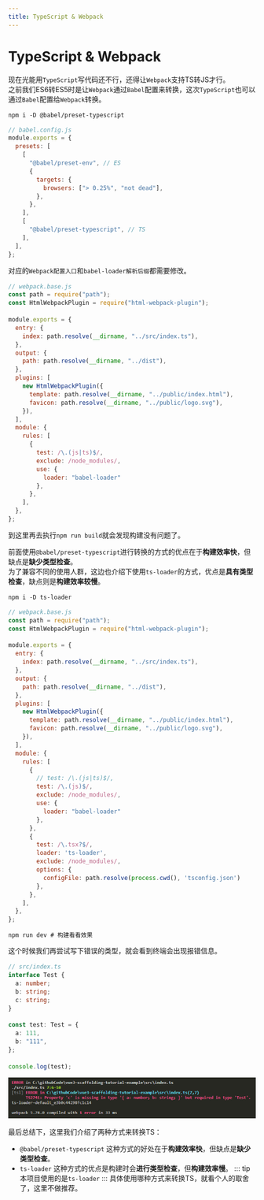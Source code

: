 ```yaml
---
title: TypeScript & Webpack
---
```

# TypeScript & Webpack
现在光能用`TypeScript`写代码还不行，还得让`Webpack`支持TS转JS才行。  
之前我们ES6转ES5时是让`Webpack`通过`Babel`配置来转换，这次`TypeScript`也可以通过`Babel`配置给`Webpack`转换。
```shell
npm i -D @babel/preset-typescript
```
```js {12-14}
// babel.config.js
module.exports = {
  presets: [
    [
      "@babel/preset-env", // ES
      {
        targets: {
          browsers: ["> 0.25%", "not dead"],
        },
      },
    ],
    [
      "@babel/preset-typescript", // TS
    ],
  ],
};
```
对应的`Webpack配置入口`和`babel-loader解析后缀`都需要修改。
```js {7,21}
// webpack.base.js
const path = require("path");
const HtmlWebpackPlugin = require("html-webpack-plugin");

module.exports = {
  entry: {
    index: path.resolve(__dirname, "../src/index.ts"),
  },
  output: {
    path: path.resolve(__dirname, "../dist"),
  },
  plugins: [
    new HtmlWebpackPlugin({
      template: path.resolve(__dirname, "../public/index.html"),
      favicon: path.resolve(__dirname, "../public/logo.svg"),
    }),
  ],
  module: {
    rules: [
      {
        test: /\.(js|ts)$/,
        exclude: /node_modules/,
        use: {
          loader: "babel-loader"
        },
      },
    ],
  },
};
```
到这里再去执行`npm run build`就会发现构建没有问题了。  

前面使用`@babel/preset-typescript`进行转换的方式的优点在于**构建效率快**，但缺点是**缺少类型检查**。  
为了兼容不同的使用人群，这边也介绍下使用`ts-loader`的方式，优点是**具有类型检查**，缺点则是**构建效率较慢**。

```shell
npm i -D ts-loader
```
```js {28-34}
// webpack.base.js
const path = require("path");
const HtmlWebpackPlugin = require("html-webpack-plugin");

module.exports = {
  entry: {
    index: path.resolve(__dirname, "../src/index.ts"),
  },
  output: {
    path: path.resolve(__dirname, "../dist"),
  },
  plugins: [
    new HtmlWebpackPlugin({
      template: path.resolve(__dirname, "../public/index.html"),
      favicon: path.resolve(__dirname, "../public/logo.svg"),
    }),
  ],
  module: {
    rules: [
      {
        // test: /\.(js|ts)$/,
        test: /\.(js)$/,
        exclude: /node_modules/,
        use: {
          loader: "babel-loader"
        },
      },
      {
        test: /\.tsx?$/,
        loader: 'ts-loader',
        exclude: /node_modules/,
        options: {
          configFile: path.resolve(process.cwd(), 'tsconfig.json')
        },
      },
    ],
  },
};
```
```shell
npm run dev # 构建看看效果
```
这个时候我们再尝试写下错误的类型，就会看到终端会出现报错信息。
```ts {5}
// src/index.ts
interface Test {
  a: number;
  b: string;
  c: string;
}

const test: Test = {
  a: 111,
  b: "111",
};

console.log(test);
```

![](./typescript02.png)

最后总结下，这里我们介绍了两种方式来转换TS：
- `@babel/preset-typescript` 这种方式的好处在于**构建效率快**，但缺点是**缺少类型检查**。
- `ts-loader` 这种方式的优点是构建时会**进行类型检查**，但**构建效率慢**。
::: tip
本项目使用的是`ts-loader`
:::
具体使用哪种方式来转换TS，就看个人的取舍了，这里不做推荐。
